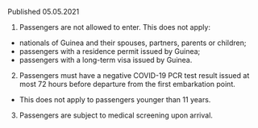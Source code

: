 Published 05.05.2021
1. Passengers are not allowed to enter.
This does not apply:
- nationals of Guinea and their spouses, partners, parents or children;
- passengers with a residence permit issued by Guinea;
- passengers with a long-term visa issued by Guinea.
2. Passengers must have a negative COVID-19 PCR test result issued at most 72 hours before departure from the first embarkation point.
- This does not apply to passengers younger than 11 years.
3. Passengers are subject to medical screening upon arrival.